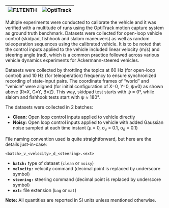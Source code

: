 | ![F1TENTH](https://user-images.githubusercontent.com/40835293/218337806-9a306baf-83a3-45a2-a92b-b269086cff5d.png) | ![OptiTrack](https://user-images.githubusercontent.com/40835293/209375755-af73b9ab-a2f4-4082-967c-51be455d555c.png) |
| :--------------------------------------------------------------------------------------------------------------------: | :--------------------------------------------------------------------------------------------------------------------: |

Multiple experiments were conducted to calibrate the vehicle and it was verified with a multitude of runs using the OptiTrack motion capture system as ground truth benchmark. Datasets were collected for open-loop vehicle control (skidpad, fishhook and slalom maneuvers) as well as random teleoperation sequences using the calibrated vehicle. It is to be noted that the control inputs applied to the vehicle included linear velocity (m/s) and steering angle (rad), which is a common practice followed across various vehicle dynamics experiments for Ackermann-steered vehicles.

Datasets were collected by throttling the topics at 60 Hz (for open-loop control) and 10 Hz (for teleoperation) frequency to ensure synchronized recording of state-input pairs. The coordinate frames of “world” and “vehicle” were aligned (for initial configuration of X=0, Y=0, ψ=0) as shown above (R=X, G=Y, B=Z). This way, skidpad test starts with ψ ≈ 0°, while slalom and fishhook tests start with ψ ≈ 180°.

The datasets were collected in 2 batches:
- **Clean:** Open loop control inputs applied to vehicle directly
- **Noisy:** Open loop control inputs applied to vehicle with added Gaussian noise sampled at each time instant (µ = 0, σ<sub>v</sub> = 0.1, σ<sub>δ</sub> = 0.1)

File naming convention used is quite straightforward, but here are the details just-in-case:

`<batch>_v_<velocity>_d_<steering>.<ext>`

- **`batch:`** type of dataset (`clean` or `noisy`)
- **`velocity:`** velocity command (decimal point is replaced by underscore symbol)
- **`steering:`** steering command (decimal point is replaced by underscore symbol)
- **`ext:`** file extension (`bag` or `mat`)

**Note:** All quantities are reported in SI units unless mentioned otherwise.
